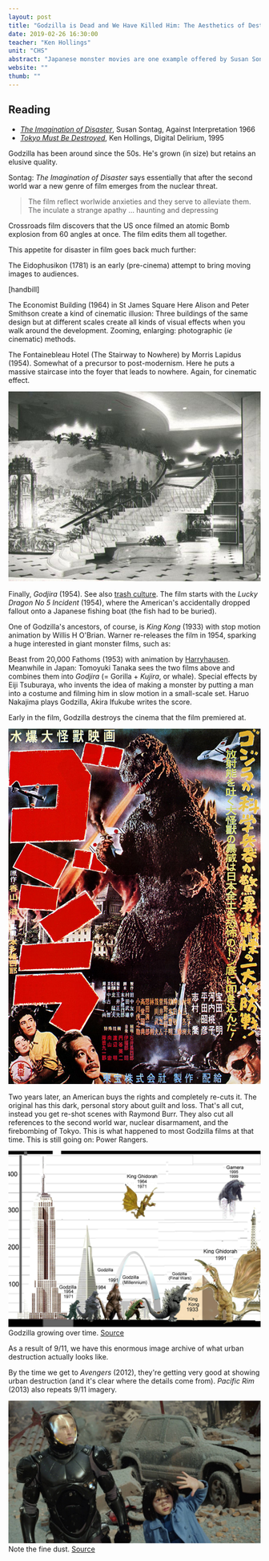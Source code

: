 ```yaml
---
layout: post
title: "Godzilla is Dead and We Have Killed Him: The Aesthetics of Destruction"
date: 2019-02-26 16:30:00
teacher: "Ken Hollings"
unit: "CHS"
abstract: "Japanese monster movies are one example offered by Susan Sontag of what she called ‘the imagination of disaster’. Re-examined in the age of digital SFX and videogame design, what does that imagination reveal to us today? What are the politics of simulation – and how real is ‘real’? Does a digital ecology of networked crowds, landscapes and weather systems exist within the spectacular regime of the green screen? And are we in danger of crashing it completely?"
website: ""
thumb: ""
---
```


## Reading

- _[The Imagination of Disaster](https://americanfuturesiup.files.wordpress.com/2013/01/sontag-the-imagination-of-disaster.pdf)_, Susan Sontag, Against Interpretation 1966
- _[Tokyo Must Be Destroyed](http://www.ctheory.net/articles.aspx?id=69)_, Ken Hollings, Digital Delirium, 1995

Godzilla has been around since the 50s. He's grown (in size) but retains an elusive quality.

Sontag: _The Imagination of Disaster_ says essentially that after the second world war a new genre of film emerges from the nuclear threat.

> The film reflect worlwide anxieties and they serve to alleviate them. The inculate a strange apathy ... haunting and depressing

Crossroads film discovers that the US once filmed an atomic Bomb explosion from 60 angles at once. The film edits them all together.

This appetite for disaster in film goes back much further:

The Eidophusikon (1781) is an early (pre-cinema) attempt to bring moving images to audiences.

[handbill]

The Economist Building (1964) in St James Square
Here Alison and Peter Smithson create a kind of cinematic illusion: Three buildings of the same design but at different scales create all kinds of visual effects when you walk around the development. Zooming, enlarging: photographic (_ie_ cinematic) methods.

The Fontainebleau Hotel (The Stairway to Nowhere) by Morris Lapidus (1954). Somewhat of a precursor to post-modernism. Here he puts a massive staircase into the foyer that leads to nowhere. Again, for cinematic effect.

![staircase](/assets/notes/staircase.jpg)

Finally, _Godjira_ (1954). See also [trash culture](/notes/2019/02/05/bright-labyrinth-10.html). The film starts with the _Lucky Dragon No 5 Incident_ (1954), where the American's accidentally dropped fallout onto a Japanese fishing boat (the fish had to be buried).

One of Godzilla's ancestors, of course, is _King Kong_ (1933) with stop motion animation by Willis H O'Brian. Warner re-releases the film in 1954, sparking a huge interested in giant monster films, such as:

Beast from 20,000 Fathoms (1953) with animation by [Harryhausen]().
Meanwhile in Japan: Tomoyuki Tanaka sees the two films above and combines them into _Godjira_ (= Gorilla + _Kujira_, or whale). Special effects by Eiji Tsuburaya, who invents the idea of making a monster by putting a man into a costume and filming him in slow motion in a small-scale set. Haruo Nakajima plays Godzilla, Akira Ifukube writes the score.

Early in the film, Godzilla destroys the cinema that the film premiered at.

![1954 poster](/assets/notes/godzilla.jpg)

Two years later, an American buys the rights and completely re-cuts it. The original has this dark, personal story about guilt and loss. That's all cut, instead you get re-shot scenes with Raymond Burr. They also cut all references to the second world war, nuclear disarmament, and the firebombing of Tokyo. This is what happened to most Godzilla films at that time. This is still going on: Power Rangers.

![chart](/assets/notes/godzilla_chart_1.jpg)
Godzilla growing over time. [Source](https://alessandrogirola.files.wordpress.com/2013/07/godzilla_chart_1.jpg)

As a result of 9/11, we have this enormous image archive of what urban destruction actually looks like.

By the time we get to _Avengers_ (2012), they're getting very good at showing urban destruction (and it's clear where the details come from). _Pacific Rim_ (2013) also repeats 9/11 imagery.

![Pacific Rim](/assets/notes/pr-shot.jpg)
Note the fine dust. [Source](http://thestraitline-tmstrait.blogspot.com/2013/07/ripping-good-yarns-pacific-rim-shot.html)
